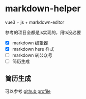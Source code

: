 # markdown-helper

vue3 + js + markdown-editor

参考的项目全都是js实现的，用ts没必要


- [x] markdown 编辑器
- [x] markdown here 样式
- [ ] markdown 转公众号
- [ ] 简历生成

## 简历生成

可以参考 [github profile](https://profilinator.rishav.dev/)